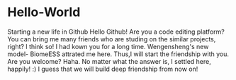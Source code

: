 # Hello-World
Starting a new life in Github
Hello Github!
Are you a code editing platform? You can bring me many friends who are studing on the similar projects, right? I think so! I had kown you for a long time. Wengensheng's new model- BiomeESS attrated me here. Thus,I will start the friendship with you. Are you welcome? Haha. No matter what the answer is, I settled here, happily! :) I guess that we will build deep friendship from now on! 
